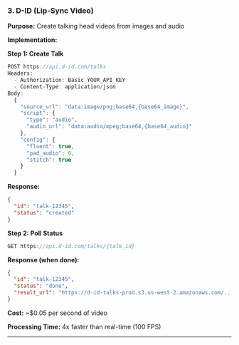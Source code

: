 ### 3. D-ID (Lip-Sync Video)

**Purpose:** Create talking head videos from images and audio

**Implementation:**

**Step 1: Create Talk**
```javascript
POST https://api.d-id.com/talks
Headers:
  - Authorization: Basic YOUR_API_KEY
  - Content-Type: application/json
Body:
  {
    "source_url": "data:image/png;base64,{base64_image}",
    "script": {
      "type": "audio",
      "audio_url": "data:audio/mpeg;base64,{base64_audio}"
    },
    "config": {
      "fluent": true,
      "pad_audio": 0,
      "stitch": true
    }
  }
```

**Response:**
```json
{
  "id": "talk-12345",
  "status": "created"
}
```

**Step 2: Poll Status**
```javascript
GET https://api.d-id.com/talks/{talk_id}
```

**Response (when done):**
```json
{
  "id": "talk-12345",
  "status": "done",
  "result_url": "https://d-id-talks-prod.s3.us-west-2.amazonaws.com/..."
}
```

**Cost:** ~$0.05 per second of video

**Processing Time:** 4x faster than real-time (100 FPS)

---
